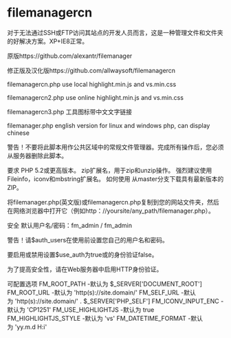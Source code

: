 # filemanagercn
对于无法通过SSH或FTP访问其站点的开发人员而言，这是一种管理文件和文件夹的好解决方案。XP+IE8正常。

原版https://github.com/alexantr/filemanager

修正版及汉化版https://github.com/allwaysoft/filemanagercn

filemanagercn.php use local highlight.min.js and vs.min.css

filemanagercn2.php use online highlight.min.js and vs.min.css

filemanagercn3.php 工具图标带中文文字链接

filemanager.php english version for linux and windows php, can display chinese


警告！不要将此脚本用作公共区域中的常规文件管理器。完成所有操作后，您必须从服务器删除此脚本。

要求
PHP 5.2或更高版本。
zip扩展名，用于zip和unzip操作。
强烈建议使用Fileinfo，iconv和mbstring扩展名。
如何使用
从master分支下载具有最新版本的ZIP。

将filemanager.php(英文版)或filemanagercn.php复制到您的网站文件夹，然后在网络浏览器中打开它（例如http：//yoursite/any_path/filemanager.php）。

安全
默认用户名/密码：fm_admin / fm_admin

警告！请$auth_users在使用前设置您自己的用户名和密码。

要启用或禁用设置$use_auth为true或的身份验证false。

为了提高安全性，请在Web服务器中启用HTTP身份验证。

可配置选项
FM_ROOT_PATH -默认为 $_SERVER['DOCUMENT_ROOT']
FM_ROOT_URL -默认为 'http(s)://site.domain/'
FM_SELF_URL -默认为 'http(s)://site.domain/' . $_SERVER['PHP_SELF']
FM_ICONV_INPUT_ENC -默认为 'CP1251'
FM_USE_HIGHLIGHTJS -默认为 true
FM_HIGHLIGHTJS_STYLE -默认为 'vs'
FM_DATETIME_FORMAT -默认为 'yy.m.d H:i'
